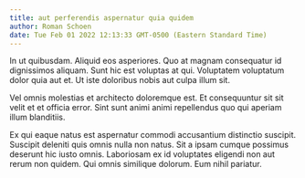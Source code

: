 ```yaml
---
title: aut perferendis aspernatur quia quidem
author: Roman Schoen
date: Tue Feb 01 2022 12:13:33 GMT-0500 (Eastern Standard Time)
---
```

In ut quibusdam. Aliquid eos asperiores. Quo at magnam consequatur id dignissimos aliquam. Sunt hic est voluptas at qui. Voluptatem voluptatum dolor quia aut et. Ut iste doloribus nobis aut culpa illum sit.

 Vel omnis molestias et architecto doloremque est. Et consequuntur sit sit velit et et officia error. Sint sunt animi animi repellendus quo qui aperiam illum blanditiis.

 Ex qui eaque natus est aspernatur commodi accusantium distinctio suscipit. Suscipit deleniti quis omnis nulla non natus. Sit a ipsam cumque possimus deserunt hic iusto omnis. Laboriosam ex id voluptates eligendi non aut rerum non quidem. Qui omnis similique dolorum. Eum nihil pariatur.